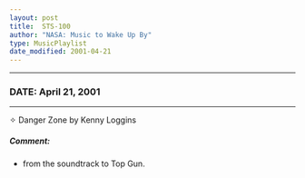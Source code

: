 ```yaml
---
layout: post
title:  STS-100
author: "NASA: Music to Wake Up By"
type: MusicPlaylist
date_modified: 2001-04-21
---
```


----
### DATE: April 21, 2001
----
✧ Danger Zone by Kenny Loggins

##### Comment:
* from the soundtrack to Top Gun.
